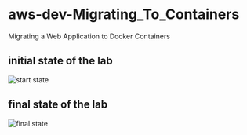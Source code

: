 # aws-dev-Migrating_To_Containers
Migrating a Web Application to Docker Containers

## initial state of the lab

![start state](./images/start-arch.png)

## final state of the lab

![final state](./images/end-arch.png)
